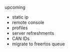 upcoming
- static ip
- remote console
- profiles
- server refreshments
- CAN IDs
- migrate to freertos queue